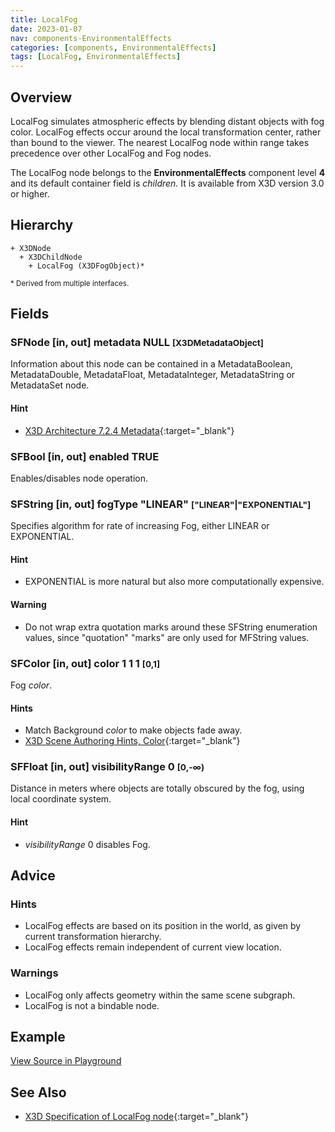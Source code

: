 ```yaml
---
title: LocalFog
date: 2023-01-07
nav: components-EnvironmentalEffects
categories: [components, EnvironmentalEffects]
tags: [LocalFog, EnvironmentalEffects]
---
```

<style>
.post h3 {
  word-spacing: 0.2em;
}
</style>

## Overview

LocalFog simulates atmospheric effects by blending distant objects with fog color. LocalFog effects occur around the local transformation center, rather than bound to the viewer. The nearest LocalFog node within range takes precedence over other LocalFog and Fog nodes.

The LocalFog node belongs to the **EnvironmentalEffects** component level **4** and its default container field is *children.* It is available from X3D version 3.0 or higher.

## Hierarchy

```
+ X3DNode
  + X3DChildNode
    + LocalFog (X3DFogObject)*
```

<small>\* Derived from multiple interfaces.</small>

## Fields

### SFNode [in, out] **metadata** NULL <small>[X3DMetadataObject]</small>

Information about this node can be contained in a MetadataBoolean, MetadataDouble, MetadataFloat, MetadataInteger, MetadataString or MetadataSet node.

#### Hint

- [X3D Architecture 7.2.4 Metadata](https://www.web3d.org/specifications/X3Dv4Draft/ISO-IEC19775-1v4-IS.proof//Part01/components/core.html#Metadata){:target="_blank"}

### SFBool [in, out] **enabled** TRUE

Enables/disables node operation.

### SFString [in, out] **fogType** "LINEAR" <small>["LINEAR"|"EXPONENTIAL"]</small>

Specifies algorithm for rate of increasing Fog, either LINEAR or EXPONENTIAL.

#### Hint

- EXPONENTIAL is more natural but also more computationally expensive.

#### Warning

- Do not wrap extra quotation marks around these SFString enumeration values, since "quotation" "marks" are only used for MFString values.

### SFColor [in, out] **color** 1 1 1 <small>[0,1]</small>

Fog *color*.

#### Hints

- Match Background *color* to make objects fade away.
- [X3D Scene Authoring Hints, Color](https://www.web3d.org/x3d/content/examples/X3dSceneAuthoringHints.html#Color){:target="_blank"}

### SFFloat [in, out] **visibilityRange** 0 <small>[0,-∞)</small>

Distance in meters where objects are totally obscured by the fog, using local coordinate system.

#### Hint

- *visibilityRange* 0 disables Fog.

## Advice

### Hints

- LocalFog effects are based on its position in the world, as given by current transformation hierarchy.
- LocalFog effects remain independent of current view location.

### Warnings

- LocalFog only affects geometry within the same scene subgraph.
- LocalFog is not a bindable node.

## Example

<x3d-canvas src="https://create3000.github.io/media/examples/EnvironmentalEffects/LocalFog/LocalFog.x3d" update="auto"></x3d-canvas>

[View Source in Playground](/x_ite/playground/?url=https://create3000.github.io/media/examples/EnvironmentalEffects/LocalFog/LocalFog.x3d)

## See Also

- [X3D Specification of LocalFog node](https://www.web3d.org/documents/specifications/19775-1/V4.0/Part01/components/environmentalEffects.html#LocalFog){:target="_blank"}
